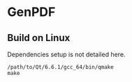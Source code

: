 # GenPDF

## Build on Linux

Dependencies setup is not detailed here.

```
/path/to/Qt/6.6.1/gcc_64/bin/qmake
make
```
